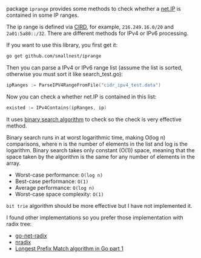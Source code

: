 package `iprange` provides some methods to check whether a [net.IP](https://golang.org/pkg/net/#IP) is contained in some IP ranges.

The ip range is defined via [CIRD](https://en.wikipedia.org/wiki/Classless_Inter-Domain_Routing), for example, `216.249.16.0/20` and `2a01:5a80::/32`.
There are different methods for IPv4 or IPv6 processing.

If you want to use this library, you first get it:
```sh
go get github.com/smallnest/iprange
```

Then you can parse a IPv4 or IPv6 range list (assume the list is sorted, otherwise you must sort it like search_test.go):
```go
ipRanges := ParseIPV4RangeFromFile("cidr_ipv4_test.data")
```

Now you can check a whether net.IP is contained in this list:
```go
existed := IPv4Contains(ipRanges, ip)
```

It uses [binary search algorithm](https://en.wikipedia.org/wiki/Binary_search_algorithm) to check so the check is very effective method.

Binary search runs in at worst logarithmic time, making O(log n) comparisons, where n is the number of elements in the list and log is the logarithm. Binary search takes only constant (O(1)) space, meaning that the space taken by the algorithm is the same for any number of elements in the array.

- Worst-case performance:       `O(log n)`
- Best-case performance:        `O(1)`
- Average performance:	        `O(log n)`
- Worst-case space complexity:  `O(1)`

`bit trie` algorithm should be more effective but I have not implemented it.

I found other implementations so you prefer those implementation with radix tree:
- [go-net-radix](https://github.com/thekvs/go-net-radix)
- [nradix](https://github.com/asergeyev/nradix)
- [Longest Prefix Match algorithm in Go part 1](https://fredhsu.wordpress.com/2014/06/09/longest-prefix-match-algorithm-in-go-part-1/)
